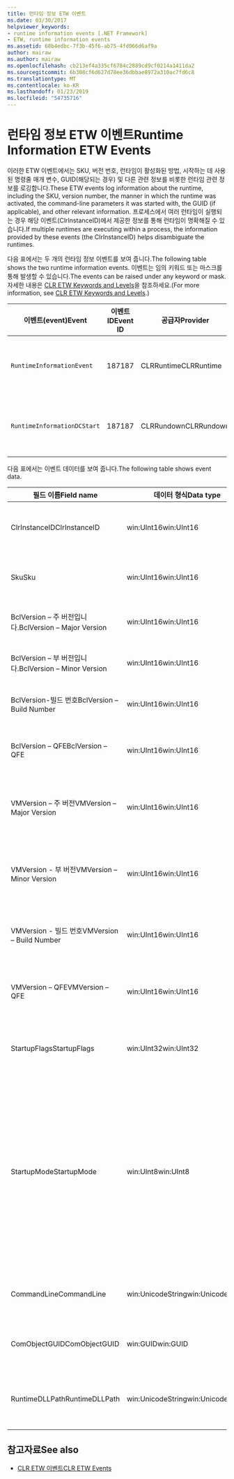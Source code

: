 ```yaml
---
title: 런타임 정보 ETW 이벤트
ms.date: 03/30/2017
helpviewer_keywords:
- runtime information events [.NET Framework]
- ETW, runtime information events
ms.assetid: 68b4edbc-7f3b-45f6-ab75-4fd066d6af9a
author: mairaw
ms.author: mairaw
ms.openlocfilehash: cb213ef4a335cf6784c2889cd9cf0214a1411da2
ms.sourcegitcommit: 6b308cf6d627d78ee36dbbae8972a310ac7fd6c8
ms.translationtype: MT
ms.contentlocale: ko-KR
ms.lasthandoff: 01/23/2019
ms.locfileid: "54735716"
---
```

# <a name="runtime-information-etw-events"></a><span data-ttu-id="1824a-102">런타임 정보 ETW 이벤트</span><span class="sxs-lookup"><span data-stu-id="1824a-102">Runtime Information ETW Events</span></span>
<span data-ttu-id="1824a-103">이러한 ETW 이벤트에서는 SKU, 버전 번호, 런타임이 활성화된 방법, 시작하는 데 사용된 명령줄 매개 변수, GUID(해당되는 경우) 및 다른 관련 정보를 비롯한 런타임 관련 정보를 로깅합니다.</span><span class="sxs-lookup"><span data-stu-id="1824a-103">These ETW events log information about the runtime, including the SKU, version number, the manner in which the runtime was activated, the command-line parameters it was started with, the GUID (if applicable), and other relevant information.</span></span> <span data-ttu-id="1824a-104">프로세스에서 여러 런타임이 실행되는 경우 해당 이벤트(ClrInstanceID)에서 제공한 정보를 통해 런타임이 명확해질 수 있습니다.</span><span class="sxs-lookup"><span data-stu-id="1824a-104">If multiple runtimes are executing within a process, the information provided by these events (the ClrInstanceID) helps disambiguate the runtimes.</span></span>  
  
 <span data-ttu-id="1824a-105">다음 표에서는 두 개의 런타임 정보 이벤트를 보여 줍니다.</span><span class="sxs-lookup"><span data-stu-id="1824a-105">The following table shows the two runtime information events.</span></span> <span data-ttu-id="1824a-106">이벤트는 임의 키워드 또는 마스크를 통해 발생할 수 있습니다.</span><span class="sxs-lookup"><span data-stu-id="1824a-106">The events can be raised under any keyword or mask.</span></span> <span data-ttu-id="1824a-107">자세한 내용은 [CLR ETW Keywords and Levels](../../../docs/framework/performance/clr-etw-keywords-and-levels.md)을 참조하세요.</span><span class="sxs-lookup"><span data-stu-id="1824a-107">(For more information, see [CLR ETW Keywords and Levels](../../../docs/framework/performance/clr-etw-keywords-and-levels.md).)</span></span>  
  
|<span data-ttu-id="1824a-108">이벤트(event)</span><span class="sxs-lookup"><span data-stu-id="1824a-108">Event</span></span>|<span data-ttu-id="1824a-109">이벤트 ID</span><span class="sxs-lookup"><span data-stu-id="1824a-109">Event ID</span></span>|<span data-ttu-id="1824a-110">공급자</span><span class="sxs-lookup"><span data-stu-id="1824a-110">Provider</span></span>|<span data-ttu-id="1824a-111">설명</span><span class="sxs-lookup"><span data-stu-id="1824a-111">Description</span></span>|  
|-----------|--------------|--------------|-----------------|  
|`RuntimeInformationEvent`|<span data-ttu-id="1824a-112">187</span><span class="sxs-lookup"><span data-stu-id="1824a-112">187</span></span>|<span data-ttu-id="1824a-113">CLRRuntime</span><span class="sxs-lookup"><span data-stu-id="1824a-113">CLRRuntime</span></span>|<span data-ttu-id="1824a-114">런타임이 로드될 때 발생합니다.</span><span class="sxs-lookup"><span data-stu-id="1824a-114">Raised when a runtime is loaded.</span></span>|  
|`RuntimeInformationDCStart`|<span data-ttu-id="1824a-115">187</span><span class="sxs-lookup"><span data-stu-id="1824a-115">187</span></span>|<span data-ttu-id="1824a-116">CLRRundown</span><span class="sxs-lookup"><span data-stu-id="1824a-116">CLRRundown</span></span>|<span data-ttu-id="1824a-117">로드된 런타임을 열거합니다.</span><span class="sxs-lookup"><span data-stu-id="1824a-117">Enumerates the runtimes that are loaded.</span></span>|  
  
 <span data-ttu-id="1824a-118">다음 표에서는 이벤트 데이터를 보여 줍니다.</span><span class="sxs-lookup"><span data-stu-id="1824a-118">The following table shows event data.</span></span>  
  
|<span data-ttu-id="1824a-119">필드 이름</span><span class="sxs-lookup"><span data-stu-id="1824a-119">Field name</span></span>|<span data-ttu-id="1824a-120">데이터 형식</span><span class="sxs-lookup"><span data-stu-id="1824a-120">Data type</span></span>|<span data-ttu-id="1824a-121">설명</span><span class="sxs-lookup"><span data-stu-id="1824a-121">Description</span></span>|  
|----------------|---------------|-----------------|  
|<span data-ttu-id="1824a-122">ClrInstanceID</span><span class="sxs-lookup"><span data-stu-id="1824a-122">ClrInstanceID</span></span>|<span data-ttu-id="1824a-123">win:UInt16</span><span class="sxs-lookup"><span data-stu-id="1824a-123">win:UInt16</span></span>|<span data-ttu-id="1824a-124">CLR 또는 CoreCLR 인스턴스에 대한 고유 ID입니다.</span><span class="sxs-lookup"><span data-stu-id="1824a-124">Unique ID for the instance of CLR or CoreCLR.</span></span>|  
|<span data-ttu-id="1824a-125">Sku</span><span class="sxs-lookup"><span data-stu-id="1824a-125">Sku</span></span>|<span data-ttu-id="1824a-126">win:UInt16</span><span class="sxs-lookup"><span data-stu-id="1824a-126">win:UInt16</span></span>|<span data-ttu-id="1824a-127">1 – 데스크톱 CLR.</span><span class="sxs-lookup"><span data-stu-id="1824a-127">1 – Desktop CLR.</span></span><br /><br /> <span data-ttu-id="1824a-128">2 – CoreCLR.</span><span class="sxs-lookup"><span data-stu-id="1824a-128">2 – CoreCLR.</span></span>|  
|<span data-ttu-id="1824a-129">BclVersion – 주 버전입니다.</span><span class="sxs-lookup"><span data-stu-id="1824a-129">BclVersion – Major Version</span></span>|<span data-ttu-id="1824a-130">win:UInt16</span><span class="sxs-lookup"><span data-stu-id="1824a-130">win:UInt16</span></span>|<span data-ttu-id="1824a-131">mscorlib.dll의 주 버전입니다.</span><span class="sxs-lookup"><span data-stu-id="1824a-131">Major version of mscorlib.dll.</span></span>|  
|<span data-ttu-id="1824a-132">BclVersion – 부 버전입니다.</span><span class="sxs-lookup"><span data-stu-id="1824a-132">BclVersion – Minor Version</span></span>|<span data-ttu-id="1824a-133">win:UInt16</span><span class="sxs-lookup"><span data-stu-id="1824a-133">win:UInt16</span></span>|<span data-ttu-id="1824a-134">mscorlib.dll의 부 버전 번호입니다.</span><span class="sxs-lookup"><span data-stu-id="1824a-134">Minor version number of mscorlib.dll.</span></span>|  
|<span data-ttu-id="1824a-135">BclVersion-빌드 번호</span><span class="sxs-lookup"><span data-stu-id="1824a-135">BclVersion – Build Number</span></span>|<span data-ttu-id="1824a-136">win:UInt16</span><span class="sxs-lookup"><span data-stu-id="1824a-136">win:UInt16</span></span>|<span data-ttu-id="1824a-137">mscorlib.dll의 빌드 번호입니다.</span><span class="sxs-lookup"><span data-stu-id="1824a-137">Build number of mscorlib.dll.</span></span>|  
|<span data-ttu-id="1824a-138">BclVersion – QFE</span><span class="sxs-lookup"><span data-stu-id="1824a-138">BclVersion – QFE</span></span>|<span data-ttu-id="1824a-139">win:UInt16</span><span class="sxs-lookup"><span data-stu-id="1824a-139">win:UInt16</span></span>|<span data-ttu-id="1824a-140">mscorlib.dll의 핫픽스 버전 번호입니다.</span><span class="sxs-lookup"><span data-stu-id="1824a-140">Hotfix version number of mscorlib.dll.</span></span>|  
|<span data-ttu-id="1824a-141">VMVersion – 주 버전</span><span class="sxs-lookup"><span data-stu-id="1824a-141">VMVersion – Major Version</span></span>|<span data-ttu-id="1824a-142">win:UInt16</span><span class="sxs-lookup"><span data-stu-id="1824a-142">win:UInt16</span></span>|<span data-ttu-id="1824a-143">SKU에 따라 다른 clr.dll 또는 coreclr.dll의 버전입니다.</span><span class="sxs-lookup"><span data-stu-id="1824a-143">Version of clr.dll or coreclr.dll, depending on SKU.</span></span>|  
|<span data-ttu-id="1824a-144">VMVersion - 부 버전</span><span class="sxs-lookup"><span data-stu-id="1824a-144">VMVersion – Minor Version</span></span>|<span data-ttu-id="1824a-145">win:UInt16</span><span class="sxs-lookup"><span data-stu-id="1824a-145">win:UInt16</span></span>|<span data-ttu-id="1824a-146">SKU에 따라 다른 clr.dll 또는 coreclr.dll의 부 버전입니다.</span><span class="sxs-lookup"><span data-stu-id="1824a-146">Minor version of clr.dll or coreclr.dll, depending on SKU.</span></span>|  
|<span data-ttu-id="1824a-147">VMVersion - 빌드 번호</span><span class="sxs-lookup"><span data-stu-id="1824a-147">VMVersion – Build Number</span></span>|<span data-ttu-id="1824a-148">win:UInt16</span><span class="sxs-lookup"><span data-stu-id="1824a-148">win:UInt16</span></span>|<span data-ttu-id="1824a-149">clr.dll 또는 coreclr.dll의 빌드 번호입니다.</span><span class="sxs-lookup"><span data-stu-id="1824a-149">Build number of clr.dll or coreclr.dll.</span></span>|  
|<span data-ttu-id="1824a-150">VMVersion – QFE</span><span class="sxs-lookup"><span data-stu-id="1824a-150">VMVersion – QFE</span></span>|<span data-ttu-id="1824a-151">win:UInt16</span><span class="sxs-lookup"><span data-stu-id="1824a-151">win:UInt16</span></span>|<span data-ttu-id="1824a-152">clr.dll 또는 coreclr.dll의 핫픽스 버전 번호입니다.</span><span class="sxs-lookup"><span data-stu-id="1824a-152">Hotfix version number of clr.dll or coreclr.dll.</span></span>|  
|<span data-ttu-id="1824a-153">StartupFlags</span><span class="sxs-lookup"><span data-stu-id="1824a-153">StartupFlags</span></span>|<span data-ttu-id="1824a-154">win:UInt32</span><span class="sxs-lookup"><span data-stu-id="1824a-154">win:UInt32</span></span>|<span data-ttu-id="1824a-155">mscoree.h에 정의된 시작 플래그입니다.</span><span class="sxs-lookup"><span data-stu-id="1824a-155">Startup flags defined in mscoree.h.</span></span>|  
|<span data-ttu-id="1824a-156">StartupMode</span><span class="sxs-lookup"><span data-stu-id="1824a-156">StartupMode</span></span>|<span data-ttu-id="1824a-157">win:UInt8</span><span class="sxs-lookup"><span data-stu-id="1824a-157">win:UInt8</span></span>|<span data-ttu-id="1824a-158">0x01 - 관리되는 실행 파일입니다.</span><span class="sxs-lookup"><span data-stu-id="1824a-158">0x01 - Managed executable.</span></span><br /><br /> <span data-ttu-id="1824a-159">0x02 - 호스팅된 CLR입니다.</span><span class="sxs-lookup"><span data-stu-id="1824a-159">0x02 - Hosted CLR.</span></span><br /><br /> <span data-ttu-id="1824a-160">0x04 - C++ 관리되는 interop입니다.</span><span class="sxs-lookup"><span data-stu-id="1824a-160">0x04 - C++ managed interop.</span></span><br /><br /> <span data-ttu-id="1824a-161">0x08 - COM이 활성화되었습니다.</span><span class="sxs-lookup"><span data-stu-id="1824a-161">0x08 - COM-activated.</span></span><br /><br /> <span data-ttu-id="1824a-162">0x10 - 기타.</span><span class="sxs-lookup"><span data-stu-id="1824a-162">0x10 - Other.</span></span>|  
|<span data-ttu-id="1824a-163">CommandLine</span><span class="sxs-lookup"><span data-stu-id="1824a-163">CommandLine</span></span>|<span data-ttu-id="1824a-164">win:UnicodeString</span><span class="sxs-lookup"><span data-stu-id="1824a-164">win:UnicodeString</span></span>|<span data-ttu-id="1824a-165">Non- StartupMode=0x01인 경우에만 Null입니다.</span><span class="sxs-lookup"><span data-stu-id="1824a-165">Non-null only if StartupMode=0x01.</span></span>|  
|<span data-ttu-id="1824a-166">ComObjectGUID</span><span class="sxs-lookup"><span data-stu-id="1824a-166">ComObjectGUID</span></span>|<span data-ttu-id="1824a-167">win:GUID</span><span class="sxs-lookup"><span data-stu-id="1824a-167">win:GUID</span></span>|<span data-ttu-id="1824a-168">Non- StartupMode=0x08인 경우에만 Null입니다.</span><span class="sxs-lookup"><span data-stu-id="1824a-168">Non-null only if StartupMode=0x08.</span></span>|  
|<span data-ttu-id="1824a-169">RuntimeDLLPath</span><span class="sxs-lookup"><span data-stu-id="1824a-169">RuntimeDLLPath</span></span>|<span data-ttu-id="1824a-170">win:UnicodeString</span><span class="sxs-lookup"><span data-stu-id="1824a-170">win:UnicodeString</span></span>|<span data-ttu-id="1824a-171">프로세스에 로드된 CLR.dll 파일의 경로입니다.</span><span class="sxs-lookup"><span data-stu-id="1824a-171">Path to the CLR .dll file that was loaded into the process.</span></span>|  
  
## <a name="see-also"></a><span data-ttu-id="1824a-172">참고자료</span><span class="sxs-lookup"><span data-stu-id="1824a-172">See also</span></span>
- [<span data-ttu-id="1824a-173">CLR ETW 이벤트</span><span class="sxs-lookup"><span data-stu-id="1824a-173">CLR ETW Events</span></span>](../../../docs/framework/performance/clr-etw-events.md)
